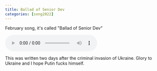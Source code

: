 ```yaml
--- 
title: Ballad of Senior Dev
categories: [song2022]
---
```


February song, it's called "Ballad of Senior Dev"

<audio controls src="/audio/senior.mp3">If you can read this, then your
browser doesn't playback audio, <a href="/audio/senior.mp3">Download</a></audio>

This was written two days after the criminal invasion of Ukraine. Glory to
Ukraine and I hope Putin fucks himself.

